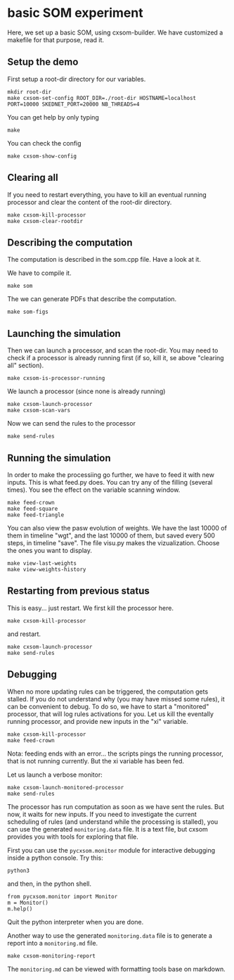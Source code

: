 # basic SOM experiment

Here, we set up a basic SOM, using cxsom-builder. We have customized a
makefile for that purpose, read it.


## Setup the demo

First setup a root-dir directory for our variables.

```
mkdir root-dir
make cxsom-set-config ROOT_DIR=./root-dir HOSTNAME=localhost PORT=10000 SKEDNET_PORT=20000 NB_THREADS=4
```

You can get help by only typing

```
make
```

You can check the config

```
make cxsom-show-config
```


## Clearing all

If you need to restart everything, you have to kill an eventual
running processor and clear the content of the root-dir directory.

```
make cxsom-kill-processor
make cxsom-clear-rootdir
```

## Describing the computation

The computation is described in the som.cpp file. Have a look at it.

We have to compile it.

```
make som
```

The we can generate PDFs that describe the computation.

```
make som-figs
```

## Launching the simulation

Then we can launch a processor, and scan the root-dir. You may need to
check if a processor is already running first (if so, kill it, se
above "clearing all" section).


```
make cxsom-is-processor-running 
```

We launch a processor (since none is already running)

```
make cxsom-launch-processor
make cxsom-scan-vars
```

Now we can send the rules to the processor

```
make send-rules
```

## Running the simulation

In order to make the processiing go further, we have to feed it with
new inputs. This is what feed.py does. You can try any of the filling
(several times). You see the effect on the variable scanning window.

```
make feed-crown
make feed-square
make feed-triangle
```

You can also view the pasw evolution of weights. We have the last
10000 of them in timeline "wgt", and the last 10000 of them, but saved
every 500 steps, in timeline "save". The file visu.py makes the
vizualization. Choose the ones you want to display.

```
make view-last-weights
make view-weights-history
```

## Restarting from previous status

This is easy... just restart. We first kill the processor here.

```
make cxsom-kill-processor 
```

and restart.

```
make cxsom-launch-processor
make send-rules
```

## Debugging

When no more updating rules can be triggered, the computation gets
stalled. If you do not understand why (you may have missed some
rules), it can be convenient to debug. To do so, we have to start a
"monitored" processor, that will log rules activations for you. Let us
kill the eventally running processor, and provide new inputs in the
"xi" variable.

```
make cxsom-kill-processor
make feed-crown
```

Nota: feeding ends with an error... the scripts pings the running
processor, that is not running currently. But the xi variable has been
fed.

Let us launch a verbose monitor:

```
make cxsom-launch-monitored-processor 
make send-rules
```

The processor has run computation as soon as we have sent the
rules. But now, it waits for new inputs. If you need to investigate
the current scheduling of rules (and understand while the processing
is stalled), you can use the generated `monitoring.data` file. It is a
text file, but cxsom provides you with tools for exploring that file.

First you can use the `pycxsom.monitor` module for interactive
debugging inside a python console. Try this:

```
python3
```

and then, in the python shell.

```
from pycxsom.monitor import Monitor
m = Monitor()
m.help()
```

Quit the python interpreter when you are done.

Another way to use the generated `monitoring.data` file is to generate a report into a `monitoring.md` file.

```
make cxsom-monitoring-report 
```

The `monitoring.md` can be viewed with formatting tools base on markdown.







